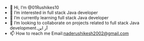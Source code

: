 - 👋 Hi, I’m @01Rushikes10
- 👀 I’m interested in  full stack Java developer
- 🌱 I’m currently learning full stack Java developer
- 💞️ I’m looking to collaborate on projects related to full stack Java development.آر این
- 📫 How to reach me Email:naderushikesh2002@gmail.com
<!---
01Rushikes10/01Rushikes10 is a ✨ special ✨ repository because its `README.md` (this file) appears on your GitHub profile.
You can click the Preview link to take a look at your changes.
--->
